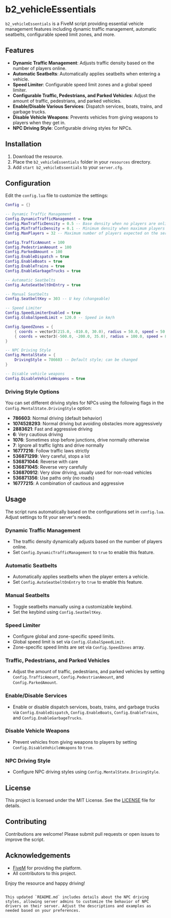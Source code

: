 # b2_vehicleEssentials

`b2_vehicleEssentials` is a FiveM script providing essential vehicle management features including dynamic traffic management, automatic seatbelts, configurable speed limit zones, and more.

## Features

- **Dynamic Traffic Management**: Adjusts traffic density based on the number of players online.
- **Automatic Seatbelts**: Automatically applies seatbelts when entering a vehicle.
- **Speed Limiter**: Configurable speed limit zones and a global speed limiter.
- **Configurable Traffic, Pedestrians, and Parked Vehicles**: Adjust the amount of traffic, pedestrians, and parked vehicles.
- **Enable/Disable Various Services**: Dispatch services, boats, trains, and garbage trucks.
- **Disable Vehicle Weapons**: Prevents vehicles from giving weapons to players when they get in.
- **NPC Driving Style**: Configurable driving styles for NPCs.

## Installation

1. Download the resource.
2. Place the `b2_vehicleEssentials` folder in your `resources` directory.
3. Add `start b2_vehicleEssentials` to your `server.cfg`.

## Configuration

Edit the `config.lua` file to customize the settings:

```lua
Config = {}

-- Dynamic Traffic Management
Config.DynamicTrafficManagement = true
Config.MaxTrafficDensity = 0.5 -- Base density when no players are online
Config.MinTrafficDensity = 0.1 -- Minimum density when maximum players are online
Config.MaxPlayers = 32 -- Maximum number of players expected on the server

Config.TrafficAmount = 100
Config.PedestrianAmount = 100
Config.ParkedAmount = 100
Config.EnableDispatch = true
Config.EnableBoats = true
Config.EnableTrains = true
Config.EnableGarbageTrucks = true

-- Automatic Seatbelts
Config.AutoSeatbeltOnEntry = true

-- Manual Seatbelts
Config.SeatbeltKey = 303 -- U key (changeable)

-- Speed Limiter
Config.SpeedLimiterEnabled = true
Config.GlobalSpeedLimit = 120.0 -- Speed in km/h

Config.SpeedZones = {
    { coords = vector3(215.0, -810.0, 30.0), radius = 50.0, speed = 50.0 }, -- Example zone
    { coords = vector3(-500.0, -200.0, 35.0), radius = 100.0, speed = 80.0 } -- Another example zone
}

-- NPC Driving Style
Config.MentalState = {
    DrivingStyle = 786603 -- Default style; can be changed
}

-- Disable vehicle weapons
Config.DisableVehicleWeapons = true

```

### Driving Style Options

You can set different driving styles for NPCs using the following flags in the `Config.MentalState.DrivingStyle` option:

- **786603**: Normal driving (default behavior)
- **1074528293**: Normal driving but avoiding obstacles more aggressively
- **2883621**: Fast and aggressive driving
- **6**: Very cautious driving
- **1076**: Sometimes stop before junctions, drive normally otherwise
- **7**: Ignore all traffic lights and drive normally
- **16777216**: Follow traffic laws strictly
- **536871299**: Very careful, stops a lot
- **536871044**: Reverse with care
- **536871045**: Reverse very carefully
- **536870912**: Very slow driving, usually used for non-road vehicles
- **536871356**: Use paths only (no roads)
- **16777215**: A combination of cautious and aggressive

## Usage

The script runs automatically based on the configurations set in `config.lua`. Adjust settings to fit your server's needs.

### Dynamic Traffic Management

- The traffic density dynamically adjusts based on the number of players online.
- Set `Config.DynamicTrafficManagement` to `true` to enable this feature.

### Automatic Seatbelts

- Automatically applies seatbelts when the player enters a vehicle.
- Set `Config.AutoSeatbeltOnEntry` to `true` to enable this feature.

### Manual Seatbelts

- Toggle seatbelts manually using a customizable keybind.
- Set the keybind using `Config.SeatbeltKey`.

### Speed Limiter

- Configure global and zone-specific speed limits.
- Global speed limit is set via `Config.GlobalSpeedLimit`.
- Zone-specific speed limits are set via `Config.SpeedZones` array.

### Traffic, Pedestrians, and Parked Vehicles

- Adjust the amount of traffic, pedestrians, and parked vehicles by setting `Config.TrafficAmount`, `Config.PedestrianAmount`, and `Config.ParkedAmount`.

### Enable/Disable Services

- Enable or disable dispatch services, boats, trains, and garbage trucks via `Config.EnableDispatch`, `Config.EnableBoats`, `Config.EnableTrains`, and `Config.EnableGarbageTrucks`.

### Disable Vehicle Weapons

- Prevent vehicles from giving weapons to players by setting `Config.DisableVehicleWeapons` to `true`.

### NPC Driving Style

- Configure NPC driving styles using `Config.MentalState.DrivingStyle`.

## License

This project is licensed under the MIT License. See the [LICENSE](LICENSE) file for details.

## Contributing

Contributions are welcome! Please submit pull requests or open issues to improve the script.

## Acknowledgements

- [FiveM](https://fivem.net/) for providing the platform.
- All contributors to this project.

Enjoy the resource and happy driving!
```

This updated `README.md` includes details about the NPC driving styles, allowing server admins to customize the behavior of NPC drivers on their server. Adjust the descriptions and examples as needed based on your preferences.
